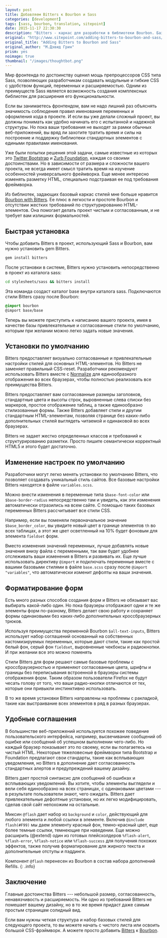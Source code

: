 ```yaml
---
layout: post
title: Добавляем Bitters к Bourbon и Sass
categories: [development]
tags: [sass, bourbon, translation, sitepoint]
date: 2015-11-17 22:30:30
description: "Bitters - каркас для разработки в библиотеки Bourbon. Базовые стили, структура проекта и переменные" 
original: "http://www.sitepoint.com/adding-bitters-to-bourbon-and-sass/"
original_title: "Adding Bitters to Bourbon and Sass"
original_author: "М.Дэвид Грин"
prism: yes
noimage: true
thumbnail: "/images/thoughtbot.png"
---
```


Мир фронтенда по достоинству оценил мощь препроцессоров CSS типа Sass, позволяющих разработчикам создавать модульные и гибкие CSS с удобством функций, переменных и расширяемостью. Одним из преимуществ Sass является возможность создания комплексных библиотек для расширения его функциональности.

Если вы занимаетесь фронтендом, вам не надо лишний раз объяснять значимость соблюдения правил именования переменных и оформления кода в проекте. И если вы уже делали сложный проект, вы должны понимать как удобно начинать его с испытанной и надежной структуры. Но пока ваши требования не выходят за рамки обычных веб-приложений, вы вряд ли захотите тратить время и силы на построение и поддержку библиотеки стандартных элементов с едиными правилами именования.

Уже были попытки решения этой задачи, самые известные из которых это [Twitter Bootstrap](http://getbootstrap.com/) и [Zurb Foundation](http://foundation.zurb.com/), каждая со своими достоинствами. Но в зависимости от размера и сложности вашего проекта, не всегда имеет смысл тратить время на изучение особенностей универсального фреймворка. Еще менее интересно изменять разметку HTML, специально подстраивая ее под требования фреймворка.

Из  библиотек, задающих базовый каркас стилей мне больше нравится [Bourbon with Bitters](http://bitters.bourbon.io/). Ее плюс в легкости и простоте Bourbon и отсутствии жестких требований по структурированию HTML-элементов.  Она помогает делать проект чистым и согласованным, и не требует вам излишних формальностей.

## Быстрая установка

Чтобы добавить Bitters в проект, использующий Sass и Bourbon, вам нужно установить gem Bitters.

```bash
gem install bitters
```

После установки в системе, Bitters  нужно установить непосредственно в проект из каталога sass:

```bash
cd stylesheets/sass && bitters install
```

Эта команда создаст каталог base внутри каталога sass. Подключаются стили Bitters сразу после Bourbon:

```scss
@import bourbon
@import base/base
```

Теперь вы можете приступить к написанию вашего проекта, имея в качестве базы привлекательные и согласованные стили по умолчанию, которым при желании можно легко задать новые значения.

## Установки по умолчанию

Bitters  предоставляет визуально согласованные и привлекательные настройки стилей для основных HTML-элементов. Но Bitters не заменяет правильный CSS-reset. Разработчики рекомендуют использовать Bitters вместе с [Normalize](http://necolas.github.io/normalize.css) для единообразного отображения во всех браузерах, чтобы полностью реализовать все преимущества Bitters.

Bitters предоставляет вам согласованные размеры заголовков, стандартные цвета и высоты строк, выровненные слева списки без маркеров, простое отображение таблиц, а также  единообразно стилизованные формы. Также Bitters добавляет стили и другим  стандартным HTML-элементам, позволяя странице без каких-либо дополнительных стилей выглядеть читаемой и одинаковой во всех браузерах.

Bitters не задает жестко определенных классов и требований к структурированию разметки. Просто пишите семантически корректный HTML5 и этого будет достаточно.

## Изменение настроек по умолчанию

Разработчики могут легко менять установки по умолчанию Bitters, что позволяет создавать уникальный стиль сайтов. Все базовые настройки Bitters находятся в файле `variables.scss`.

Можно внести изменения в переменные типа `$base-font-color` или `$base-border-radius` непосредственно там и увидеть, как эти изменения автоматически отразились на всем сайте. С помощью таких базовых переменных Bitters рассчитывает все стили CSS.

Например, если вы поменяли первоначальное значение `$base_border_color`, вы увидите новый цвет в границе элементов `th` во всех таблицах, а этот же цвет осветленный на 10% будет фоновым для элемента `fieldset` форм.

Вместо изменения значений переменных, лучше добавлять новые значения  внизу файла с переменными, так вам будет удобнее отслеживать ваши изменения в Bitters и развивать их. Еще лучше использовать директиву `@import` и подключать переменные вместе с вашими базовыми стилями в файле `base.scss` сразу после `@import "variables"`, что автоматически изменит дефолты на ваши значения.

## Форматирование форм

Есть много разных способов создания форм и Bitters не обязывает вас выбирать какой-либо один. Но пока браузеры отображают одни и те же элементы форм по-разному, Bitters делает свою работу и сохраняет формы одинаковыми без каких-либо дополнительных кроссбраузерных трюков.

Используя преимущества переменной Bourbon `$all-text-inputs`, Bitters  использует набор соглашений основанный на собственных кастомизируемых переменных, которые дают стили, такие как простой белый фон, серый фон `fieldset`, выровненные чекбоксы и радиокнопки. И при желании все это можно поменять

Стили Bitters  для форм решают самые базовые проблемы с кроссбраузерностью и применяют согласованные цвета, шрифты и границы без переписывания встроенной в браузеры системы отображения форм.  Таким образом пользователи Firefox не будут чесать голову от того, что  ваши  радио-кнопки отличаются от тех, которые они  привыкли инстинктивно использовать.

В то же время установки Bitters направлены на проблемы с ракладкой, такие как выстраивание всех элементов в ряд в разных браузерах.

## Удобные соглашения

В большинстве веб-приложений используется похожее поведение пользовательского интерфейса, например, высвечивание сообщений об ошибке или сообщений об успешном выполнении чего-либо. Но каждый браузер показывает это по своему, если вы полагаетесь на чистый HTML. Некоторые тяжеловесные фреймворки типа Bootstrap и Foundation предлагают свои стандарты, такие как всплывающих уведомления, но Bitters в дополнение дает согласованность стандартных алертов и предупреждений вашему дизайну.

Bitters дает простой синтаксис для сообщений об ошибках и всплывающих уведомлений. Вы хотите, чтобы элементы выглядели и вели себя единообразно на всех страницах, с одинаковыми цветами --- в результате пользователи знают, чего ожидать. Bitters дает привлекательные дефолтные установки, но их легко модифицировать, сделав свой сайт непохожим на остальные.

Миксин `@flash` дает набор из `background` и `color`, действующий для любого элемента и любой ссылки в элементе. Включив `@include flash(#F99)` мы даем элементу красный фон, темно-красный цвет, еще более темные ссылки, темнеющие при наведении. Еще можно расширить (@extend) один из готовых плейсхолдеров `%flash-alert`, `%flash-error`, `%flash-notice` или `%flash-success` для получения похожих эффектов, также получив форматирование для жирного текста и дополнительные отступы и пэддинги.

Компонент `@flash` перенесен из Bourbon в состав набора дополнений Refills.
{: .info}

## Заключение

Главные достоинства  Bitters --- небольшой размер, согласованность, ненавязчивость и расширяемость. Ни одно из требований  Bitters не помешает вашему дизайну, но в то же время придаст даже самым простым страницам  солидный вид.

Если вам нужны четкая структура и  набор базовых стилей для следующего проекта, то вы можете начать с чистого листа или освоить большой CSS-фрэймворк. А можете просто добавить [Bitters](https://en.wikipedia.org/wiki/Bitters) к [Bourbon](https://en.wikipedia.org/wiki/Bourbon_whiskey).